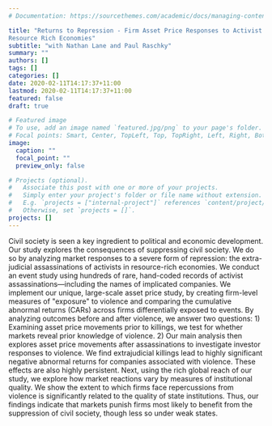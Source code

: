 ```yaml
---
# Documentation: https://sourcethemes.com/academic/docs/managing-content/

title: "Returns to Repression - Firm Asset Price Responses to Activist Assassinations in
Resource Rich Economies"
subtitle: "with Nathan Lane and Paul Raschky"
summary: ""
authors: []
tags: []
categories: []
date: 2020-02-11T14:17:37+11:00
lastmod: 2020-02-11T14:17:37+11:00
featured: false
draft: true

# Featured image
# To use, add an image named `featured.jpg/png` to your page's folder.
# Focal points: Smart, Center, TopLeft, Top, TopRight, Left, Right, BottomLeft, Bottom, BottomRight.
image:
  caption: ""
  focal_point: ""
  preview_only: false

# Projects (optional).
#   Associate this post with one or more of your projects.
#   Simply enter your project's folder or file name without extension.
#   E.g. `projects = ["internal-project"]` references `content/project/deep-learning/index.md`.
#   Otherwise, set `projects = []`.
projects: []
---
```



Civil society is seen a key ingredient to political and economic development. Our
study explores the consequences of suppressing civil society. We do so by analyzing
market responses to a severe form of repression: the extra-judicial assassinations of
activists in resource-rich economies. We conduct an event study using hundreds of
rare, hand-coded records of activist assassinations—including the names of
implicated companies. We implement our unique, large-scale asset price study, by
creating firm-level measures of "exposure" to violence and comparing the cumulative
abnormal returns (CARs) across firms differentially exposed to events. By analyzing
outcomes before and after violence, we answer two questions: 1) Examining asset
price movements prior to killings, we test for whether markets reveal prior
knowledge of violence. 2) Our main analysis then explores asset price movements
after assassinations to investigate investor responses to violence. We find extrajudicial killings lead to highly significant negative abnormal returns for companies
associated with violence. These effects are also highly persistent. Next, using the rich
global reach of our study, we explore how market reactions vary by measures of
institutional quality. We show the extent to which firms face repercussions from
violence is significantly related to the quality of state institutions. Thus, our findings
indicate that markets punish firms most likely to benefit from the suppression of civil
society, though less so under weak states.
